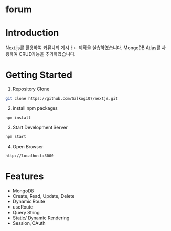 # forum

# Introduction
Next.js를 활용하여 커뮤니티 게시ㅏㄴ 제작을 실습하였습니다.
MongoDB Atlas를 사용하여 CRUD가능을 추가하였습니다.

# Getting Started
1. Repository Clone
```bash
git clone https://github.com/Salkogi07/nextjs.git
```

2. install npm packages
```bash
npm install
```

3. Start Development Server
```bash
npm start
```

4. Open Browser
```bash
http://localhost:3000
```

# Features
- MongoDB
- Create, Read, Update, Delete
- Dynamic Route
- useRoute
- Query String
- Static/ Dynamic Rendering
- Session, OAuth

